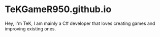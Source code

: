 # TeKGameR950.github.io
Hey, I'm TeK, I am mainly a C# developer that loves creating games and improving existing ones.
